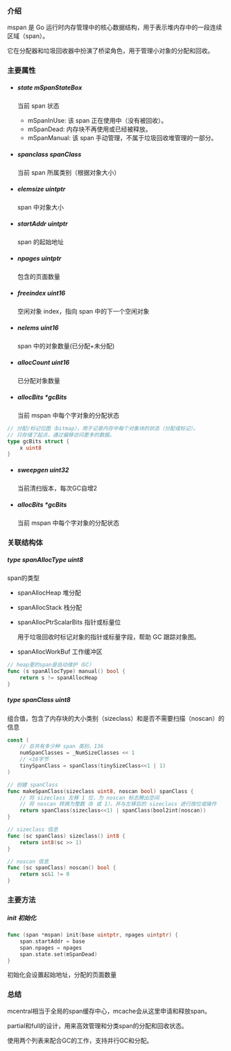 ### 介绍

mspan 是 Go 运行时内存管理中的核心数据结构，用于表示堆内存中的一段连续区域（span）。

它在分配器和垃圾回收器中扮演了桥梁角色，用于管理小对象的分配和回收。

### 主要属性

- ##### state mSpanStateBox

  当前 span 状态

  - mSpanInUse: 该 span 正在使用中（没有被回收）。
  - mSpanDead: 内存块不再使用或已经被释放。
  - mSpanManual: 该 span 手动管理，不属于垃圾回收堆管理的一部分。

- ##### spanclass spanClass

  当前 span 所属类别（根据对象大小）

- ##### elemsize uintptr

  span 中对象大小

- ##### startAddr uintptr

  span 的起始地址

- ##### npages uintptr

  包含的页面数量

- ##### freeindex uint16

  空闲对象 index，指向 span 中的下一个空闲对象

- ##### nelems uint16

  span 中的对象数量(已分配+未分配)

- ##### allocCount uint16

  已分配对象数量

- ##### allocBits *gcBits

  当前 mspan 中每个字对象的分配状态

```go
// 分配/标记位图（bitmap），用于记录内存中每个对象块的状态（分配或标记）。
// 只存储了起点，通过偏移访问更多的数据。
type gcBits struct {
    x uint8
}
```

- ##### sweepgen uint32

  当前清扫版本，每次GC自增2

- ##### allocBits *gcBits

  当前 mspan 中每个字对象的分配状态

### 关联结构体

##### type spanAllocType uint8

span的类型

- spanAllocHeap 堆分配
- spanAllocStack 栈分配
- spanAllocPtrScalarBits 指针或标量位

  用于垃圾回收时标记对象的指针或标量字段，帮助 GC 跟踪对象图。

- spanAllocWorkBuf 工作缓冲区

```go
// heap里的span是自动维护（GC）
func (s spanAllocType) manual() bool {
	return s != spanAllocHeap
}
```

##### type spanClass uint8

组合值，包含了内存块的大小类别（sizeclass）和是否不需要扫描（noscan）的信息

```go
const (
    // 总共有多少种 span 类别，136
    numSpanClasses = _NumSizeClasses << 1
    // <16字节
    tinySpanClass = spanClass(tinySizeClass<<1 | 1)
)
```

```go
// 创建 spanClass
func makeSpanClass(sizeclass uint8, noscan bool) spanClass {
    // 将 sizeclass 左移 1 位，为 noscan 标志腾出空间
    // 将 noscan 转换为整数（0 或 1），并与左移后的 sizeclass 进行按位或操作 
    return spanClass(sizeclass<<1) | spanClass(bool2int(noscan))
}

// sizeclass 信息
func (sc spanClass) sizeclass() int8 {
	return int8(sc >> 1)
}

// noscan 信息
func (sc spanClass) noscan() bool {
	return sc&1 != 0
}
```

### 主要方法

##### init 初始化

```go
func (span *mspan) init(base uintptr, npages uintptr) {
    span.startAddr = base
    span.npages = npages
    span.state.set(mSpanDead)
}
```

初始化会设置起始地址，分配的页面数量

### 总结

mcentral相当于全局的span缓存中心，mcache会从这里申请和释放span。

partial和full的设计，用来高效管理和分类span的分配和回收状态。

使用两个列表来配合GC的工作，支持并行GC和分配。